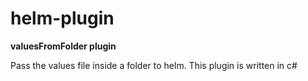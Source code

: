 # helm-plugin

**valuesFromFolder plugin**

Pass the values file inside a folder to helm.
This plugin is written in c# 


